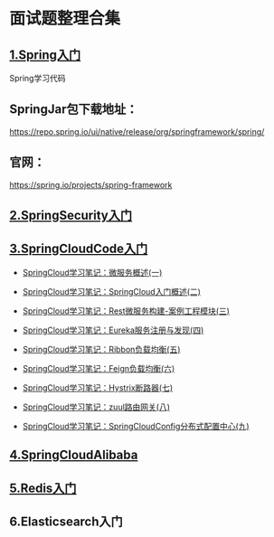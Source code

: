 # 面试题整理合集



## [1.Spring入门](/Spring/Spring.md)

Spring学习代码

## SpringJar包下载地址： 

https://repo.spring.io/ui/native/release/org/springframework/spring/



## 官网：

https://spring.io/projects/spring-framework





## [2.SpringSecurity入门](/SpringSecurity/SpringSecurity.md)



## [3.SpringCloudCode入门](https://github.com/fangyishui/SpringCloud)

- [SpringCloud学习笔记：微服务概述(一)](/SpringCloud/doc/微服务概述(一).md)

- [SpringCloud学习笔记：SpringCloud入门概述(二)](/SpringCloud/doc/SpringCloud入门概述(二).md)

- [ SpringCloud学习笔记：Rest微服务构建-案例工程模块(三)](/SpringCloud/doc/Rest微服务构建-案例工程模块(三).md)

- [SpringCloud学习笔记：Eureka服务注册与发现(四)](/SpringCloud/doc/Eureka服务注册与发现(四).md)

- [SpringCloud学习笔记：Ribbon负载均衡(五)](/SpringCloud/doc/Ribbon负载均衡(五).md)

- [SpringCloud学习笔记：Feign负载均衡(六)](/SpringCloud/doc/Feign负载均衡(六).md)

- [SpringCloud学习笔记：Hystrix断路器(七)](/SpringCloud/doc/Hystrix断路器(七).md)

- [SpringCloud学习笔记：zuul路由网关(八)](/SpringCloud/doc/zuul路由网关(八).md)

- [SpringCloud学习笔记：SpringCloudConfig分布式配置中心(九)](/SpringCloud/doc/SpringCloudConfig分布式配置中心(九).md)



## [4.SpringCloudAlibaba](https://github.com/fangyishui/SpringCloudAlibaba)





## [5.Redis入门](/Redis/Redis.md)



## 6.Elasticsearch入门

